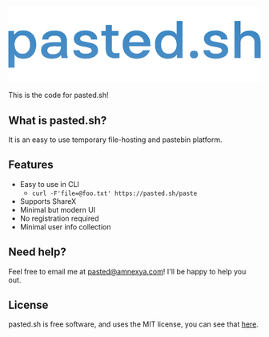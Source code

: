 ![pasted.sh](app/static/img/pastedlogo.png)

This is the code for pasted.sh!

## What is pasted.sh?
It is an easy to use temporary file-hosting and pastebin platform.

## Features
- Easy to use in CLI
  - `curl -F'file=@foo.txt' https://pasted.sh/paste`
- Supports ShareX
- Minimal but modern UI
- No registration required
- Minimal user info collection

## Need help?
Feel free to email me at pasted@amnexya.com! I'll be happy to help you out.

## License
pasted.sh is free software, and uses the MIT license, you can see that [here](LICENSE).
